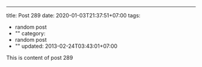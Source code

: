 ---
title: Post 289
date: 2020-01-03T21:37:51+07:00
tags:
  - random post
  - ""
category:
  - random post
  - ""
updated: 2013-02-24T03:43:01+07:00

This is content of post 289